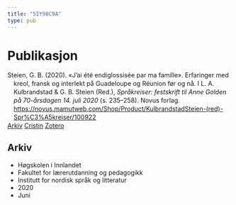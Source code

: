 ```yaml
---
title: "5IY98C9A"
type: pub
---
```

<h1>Publikasjon</h1>
<article id="csl-bib-container-5IY98C9A" class="csl-bib-container">
  <div class="csl-bib-body" style="line-height: 1.35; padding-left: 1em; text-indent:-1em;">
  <div class="csl-entry">Steien, G. B. (2020). &#xAB;J&#x2019;ai &#xE9;t&#xE9; endiglossis&#xE9;e par ma famille&#xBB;. Erfaringer med kreol, fransk og interlekt p&#xE5; Guadeloupe og R&#xE9;union f&#xF8;r og n&#xE5;. I L. A. Kulbrandstad &amp; G. B. Steien (Red.), <i>Spr&#xE5;kreiser: festskrift til Anne Golden p&#xE5; 70-&#xE5;rsdagen 14. juli 2020</i> (s. 235&#x2013;258). Novus forlag. <a href="https://novus.mamutweb.com/Shop/Product/KulbrandstadSteien-(red)-Spr%C3%A5kreiser/100922">https://novus.mamutweb.com/Shop/Product/KulbrandstadSteien-(red)-Spr%C3%A5kreiser/100922</a></div>
</div>
  <div class="csl-bib-buttons">
    <a href="#taxonomy-article-5IY98C9A" class="csl-bib-button">Arkiv</a>
    <a href="https://app.cristin.no/results/show.jsf?id=1817226" alt="Cristin URL" class="csl-bib-button">Cristin</a>
    <a href="http://zotero.org/groups/5402882/items/5IY98C9A" alt="Zotero URL" class="csl-bib-button">Zotero</a>
  </div>
  <div id="csl-bib-meta-container-5IY98C9A"></div>
</article>
<div id="csl-bib-meta-5IY98C9A" class="csl-bib-meta">
  <article id="taxonomy-article-5IY98C9A" class="taxonomy-article">
    <h1>Arkiv</h1>
    <ul>
      <li>Høgskolen i Innlandet</li>
      <li>Fakultet for lærerutdanning og pedagogikk</li>
      <li>Institutt for nordisk språk og litteratur</li>
      <li>2020</li>
      <li>Juni</li>
    </ul>
  </article>
</div>
